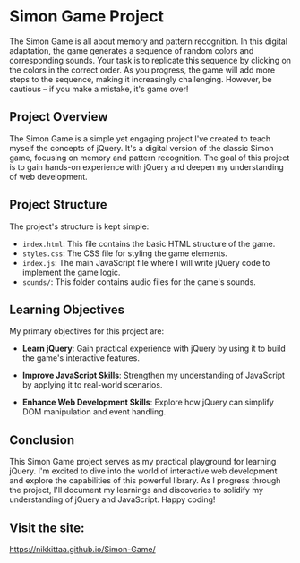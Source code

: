 # Simon Game Project 

The Simon Game is all about memory and pattern recognition. In this digital adaptation, the game generates a sequence of random colors and corresponding sounds. Your task is to replicate this sequence by clicking on the colors in the correct order. As you progress, the game will add more steps to the sequence, making it increasingly challenging. However, be cautious – if you make a mistake, it's game over!

## Project Overview

The Simon Game is a simple yet engaging project I've created to teach myself the concepts of jQuery. It's a digital version of the classic Simon game, focusing on memory and pattern recognition. The goal of this project is to gain hands-on experience with jQuery and deepen my understanding of web development.

## Project Structure

The project's structure is kept simple:

- `index.html`: This file contains the basic HTML structure of the game.
- `styles.css`: The CSS file for styling the game elements.
- `index.js`: The main JavaScript file where I will write jQuery code to implement the game logic.
- `sounds/`: This folder contains audio files for the game's sounds.

## Learning Objectives

My primary objectives for this project are:

- **Learn jQuery**: Gain practical experience with jQuery by using it to build the game's interactive features.

- **Improve JavaScript Skills**: Strengthen my understanding of JavaScript by applying it to real-world scenarios.

- **Enhance Web Development Skills**: Explore how jQuery can simplify DOM manipulation and event handling.


## Conclusion

This Simon Game project serves as my practical playground for learning jQuery. I'm excited to dive into the world of interactive web development and explore the capabilities of this powerful library. As I progress through the project, I'll document my learnings and discoveries to solidify my understanding of jQuery and JavaScript. Happy coding!


## Visit the site:
https://nikkittaa.github.io/Simon-Game/
